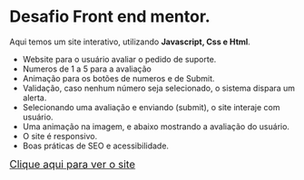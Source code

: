 # Desafio Front end mentor.

<p>Aqui temos um site interativo, utilizando <strong>Javascript, Css e Html</strong>.</p>

- Website para o usuário avaliar o pedido de suporte.
- Numeros de 1 a 5 para a avaliação
- Animação para os botões de numeros e de Submit.
- Validação, caso nenhum número seja selecionado, o sistema dispara um alerta.
- Selecionando uma avaliação e enviando (submit), o site interaje com usuário.
- Uma animação na imagem, e abaixo mostrando a avaliação do usuário.
- O site é responsivo.
- Boas práticas de SEO e acessibilidade.

<a href="#" style="font-size:18px;" target="_blank">Clique aqui para ver o site</a>